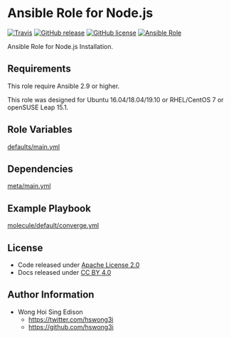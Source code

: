 # Ansible Role for Node.js

[![Travis](https://img.shields.io/travis/com/alvistack/ansible-role-node.svg)](https://travis-ci.com/alvistack/ansible-role-node)
[![GitHub release](https://img.shields.io/github/release/alvistack/ansible-role-node.svg)](https://github.com/alvistack/ansible-role-node)
[![GitHub license](https://img.shields.io/github/license/alvistack/ansible-role-node.svg)](https://github.com/alvistack/ansible-role-node/blob/master/LICENSE)
[![Ansible Role](https://img.shields.io/badge/galaxy-alvistack.node-blue.svg)](https://galaxy.ansible.com/alvistack/node)

Ansible Role for Node.js Installation.

## Requirements

This role require Ansible 2.9 or higher.

This role was designed for Ubuntu 16.04/18.04/19.10 or RHEL/CentOS 7 or openSUSE Leap 15.1.

## Role Variables

[defaults/main.yml](defaults/main.yml)

## Dependencies

[meta/main.yml](meta/main.yml)

## Example Playbook

[molecule/default/converge.yml](molecule/default/converge.yml)

## License

  - Code released under [Apache License 2.0](LICENSE)
  - Docs released under [CC BY 4.0](http://creativecommons.org/licenses/by/4.0/)

## Author Information

  - Wong Hoi Sing Edison
      - <https://twitter.com/hswong3i>
      - <https://github.com/hswong3i>
